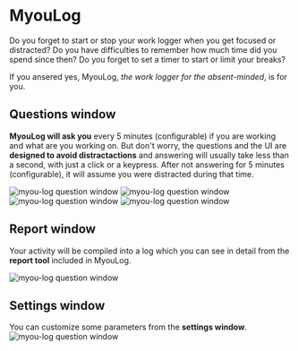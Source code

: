 # MyouLog

Do you forget to start or stop your work logger when you get focused or distracted? Do you have difficulties to remember how much time did you spend since then? Do you forget to set a timer to start or limit your breaks?

If you ansered yes, MyouLog, _the work logger for the absent-minded_, is for you.

## Questions window
__MyouLog will ask you__ every 5 minutes (configurable) if you are working and what are you working on. But don't worry, the questions and the UI are __designed to avoid distractactions__ and answering will usually take less than a second, with just a click or a keypress. After not answering for 5 minutes (configurable), it will assume you were distracted during that time.

![myou-log question window](http://pixelements.net/myou/myou-log/screenshots/myou_log_05.png)
![myou-log question window](http://pixelements.net/myou/myou-log/screenshots/myou_log_02.png)
![myou-log question window](http://pixelements.net/myou/myou-log/screenshots/myou_log_00.png)
![myou-log question window](http://pixelements.net/myou/myou-log/screenshots/myou_log_01.png)

## Report window
Your activity will be compiled into a log which you can see in detail from the __report tool__ included in MyouLog.

![myou-log question window](http://pixelements.net/myou/myou-log/screenshots/myou_log_04.png)

## Settings window
You can customize some parameters from the __settings window__. 
![myou-log question window](http://pixelements.net/myou/myou-log/screenshots/myou_log_03.png)
